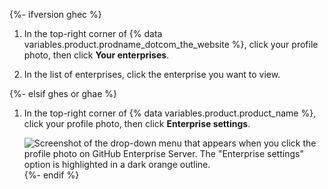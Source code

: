 {%- ifversion ghec %}
1. In the top-right corner of {% data variables.product.prodname_dotcom_the_website %}, click your profile photo, then click **Your enterprises**.

1. In the list of enterprises, click the enterprise you want to view.

{%- elsif ghes or ghae %}
1. In the top-right corner of {% data variables.product.product_name %}, click your profile photo, then click **Enterprise settings**.

    ![Screenshot of the drop-down menu that appears when you click the profile photo on GitHub Enterprise Server. The "Enterprise settings" option is highlighted in a dark orange outline.](/assets/images/enterprise/settings/enterprise-settings.png)
{%- endif %}
